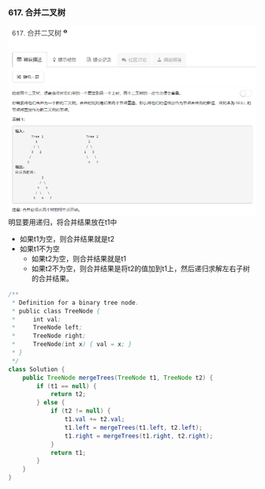 ### 617. 合并二叉树
![](../imgs/2018-09-22_205454.png)   
明显要用递归，将合并结果放在t1中   
* 如果t1为空，则合并结果就是t2 
* 如果t1不为空  
    * 如果t2为空，则合并结果就是t1
    * 如果t2不为空，则合并结果是将t2的值加到t1上，然后递归求解左右子树的合并结果。  
```java
/**
 * Definition for a binary tree node.
 * public class TreeNode {
 *     int val;
 *     TreeNode left;
 *     TreeNode right;
 *     TreeNode(int x) { val = x; }
 * }
 */
class Solution {
    public TreeNode mergeTrees(TreeNode t1, TreeNode t2) {
        if (t1 == null) {
            return t2;
        } else {
            if (t2 != null) {
                t1.val += t2.val;
                t1.left = mergeTrees(t1.left, t2.left);
                t1.right = mergeTrees(t1.right, t2.right);
            }
            return t1;
        }
    }
}
```